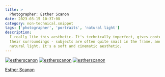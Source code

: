 ```yaml
---
title: >
  Photographer: Esther Scanon
date: 2023-03-15 10:37:08
category: non-technical.snippet
tags: ['photographer', 'portraits', 'natural light']
description:
  I really like this aesthetic. It's technically imperfect, gives context by showing subjects in
  their surroundings - subjects are often quite small in the frame, and relies heavily on beautiful
  natural light. It's a soft and cinematic aesthetic.
---
```


[![estherscanon](/static/images/estherscanon/esther1.png)](/static/images/estherscanon/esther1.png)
[![estherscanon](/static/images/estherscanon/esther3.png)](/static/images/estherscanon/esther3.png)
[![estherscanon](/static/images/estherscanon/esther2.jpg)](/static/images/estherscanon/esther2.jpg)

[Esther Scanon](https://www.estherscanon.com/)
